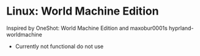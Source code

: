 # Linux: World Machine Edition
Inspired by OneShot: World Machine Edition and  maxobur0001s hyprland-worldmachine 
* Currently not functional do not use

